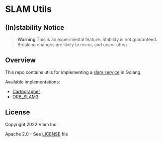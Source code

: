 # SLAM Utils

## (In)stability Notice
> **Warning**
> This is an experimental feature. Stability is not guaranteed. Breaking changes are likely to occur, and occur often.

## Overview
This repo contains utils for implementing a [slam service](https://github.com/viamrobotics/rdk/blob/main/services/slam/slam.go) in Golang.

Available implementations:
- [Cartographer](https://github.com/viamrobotics/viam-cartographer)
- [ORB_SLAM3](https://github.com/viamrobotics/viam-orb-slam3)

## License
Copyright 2022 Viam Inc.

Apache 2.0 - See [LICENSE](https://github.com/viamrobotics/slam/blob/main/LICENSE) file
